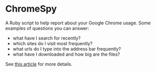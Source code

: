 # ChromeSpy

A Ruby script to help report about your Google Chrome usage. Some examples of
questions you can answer:

* what have I search for recently?
* which sites do I visit most frequently?
* what urls do I type into the address bar frequently?
* what have I downloaded and how big are the files?

See [this article](http://intridea.com/blog) for more details.
